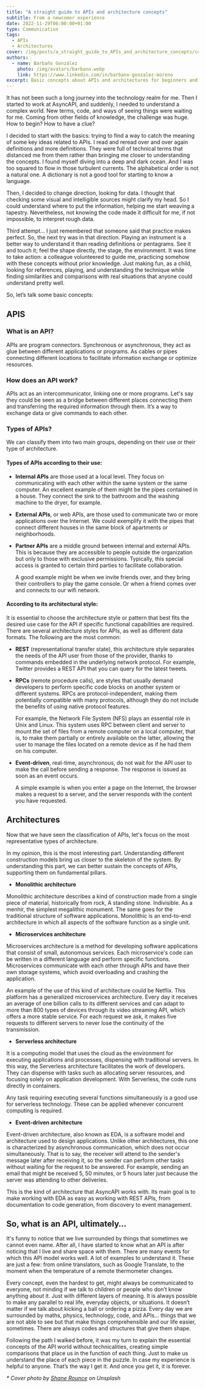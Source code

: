 ```yaml
---
title: "A straight guide to APIs and architecture concepts"
subtitle: From a newcomer experience
date: 2022-11-29T06:00:00+01:00
type: Communication
tags:
  - APIs
  - Architectures
cover: /img/posts/a_straight_guide_to_APIs_and_architecture_concepts/cover.webp
authors:
  - name: Barbaño González
    photo: /img/avatars/barbano.webp
    link: https://www.linkedin.com/in/barbano-gonzalez-moreno
excerpt: Basic concepts about APIs and architectures for beginners and non-developers.
---
```


It has not been such a long journey into the technology realm for me. Then I started to work at AsyncAPI, and suddenly, I needed to understand a complex world. New terms, code, and ways of seeing things were waiting for me. Coming from other fields of knowledge, the challenge was huge. How to begin? How to have a clue?

I decided to start with the basics: trying to find a way to catch the meaning of some key ideas related to APIs. I read and reread over and over again definitions and more definitions. They were full of technical terms that distanced me from them rather than bringing me closer to understanding the concepts. I found myself diving into a deep and dark ocean. And I was too squared to flow in those turbulent currents. The alphabetical order is not a natural one. A dictionary is not a good tool for starting to know a language.
 
 Then, I decided to change direction, looking for data. I thought that checking some visual and intelligible sources might clarify my head. So I could understand where to put the information, helping me start weaving a tapestry. Nevertheless, not knowing the code made it difficult for me, if not impossible, to interpret rough data. 

Third attempt… I just remembered that someone said that practice makes perfect. So, the next try was in that direction. Playing an instrument is a better way to understand it than reading definitions or pentagrams. See it and touch it; feel the shape directly, the stage, the environment. It was time to take action: a colleague volunteered to guide me, practicing somehow with these concepts without prior knowledge. Just making fun, as a child, looking for references, playing, and understanding the technique while finding similarities and comparisons with real situations that anyone could understand pretty well. 
 
So, let’s talk some basic concepts:
 
## APIS

### What is an API?

APIs are program connectors. Synchronous or asynchronous, they act as glue between different applications or programs. As cables or pipes connecting different locations to facilitate information exchange or optimize resources.
 
### How does an API work?
 
APIs act as an intercommunicator, linking one or more programs. Let's say they could be seen as a bridge between different places connecting them and transferring the required information through them. It’s a way to exchange data or give commands to each other.
 
### Types of APIs? 

We can classify them into two main groups, depending on their use or their type of architecture.

#### Types of APIs according to their use:
 
- **Internal APIs** are those used at a local level. They focus on communicating with each other within the same system or the same computer. An excellent example of them might be the pipes contained in a house. They connect the sink to the bathroom and the washing machine to the dryer, for example.
 
- **External APIs**, or web APIs, are those used to communicate two or more applications over the Internet. We could exemplify it with the pipes that connect different houses in the same block of apartments or neighborhoods.

- **Partner APIs** are a middle ground between internal and external APIs. This is because they are accessible to people outside the organization but only to those with exclusive permissions. Typically, this special access is granted to certain third parties to facilitate collaboration. 

  A good example might be when we invite friends over, and they bring their controllers to play the game console. Or when a friend comes over and connects to our wifi network.

#### According to its **architectural style**: 

It is essential to choose the architecture style or pattern that best fits the desired use case for the API if specific functional capabilities are required. There are several architecture styles for APIs, as well as different data formats. The following are the most common: 

- **REST** (representational transfer state), this architecture style separates the needs of the API user from those of the provider, thanks to commands embedded in the underlying network protocol. For example, Twitter provides a REST API that you can query for the latest tweets.

- **RPCs** (remote procedure calls), are styles that usually demand developers to perform specific code blocks on another system or different systems. RPCs are protocol-independent, making them potentially compatible with many protocols, although they do not include the benefits of using native protocol features. 
 
  For example, the Network File System (NFS) plays an essential role in Unix and Linux. This system uses RPC between client and server to mount the set of files from a remote computer on a local computer, that is, to make them partially or entirely available on the latter, allowing the user to manage the files located on a remote device as if he had them on his computer.

- **Event-driven**, real-time, asynchronous, do not wait for the API user to make the call before sending a response. The response is issued as soon as an event occurs.  

  A simple example is when you enter a page on the Internet, the browser makes a request to a server, and the server responds with the content you have requested.
 
## Architectures 

Now that we have seen the classification of APIs, let's focus on the most representative types of architecture. 

In my opinion, this is the most interesting part. Understanding different construction models bring us closer to the skeleton of the system. By understanding this part, we can better sustain the concepts of APIs, supporting them on fundamental pillars.

-  **Monolithic architecture**

Monolithic architecture describes a kind of construction made from a single piece of material, historically from rock, A standing stone. Indivisible. As a menhir, the simplest megalithic monument.
The same goes for the traditional structure of software applications. Monolithic is an end-to-end architecture in which all aspects of the software function as a single unit. 

-  **Microservices architecture**

Microservices architecture is a method for developing software applications that consist of small, autonomous services. Each microservice's code can be written in a different language and perform specific functions.
Microservices communicate with each other through APIs and have their own storage systems, which avoid overloading and crashing the application.
 
 An example of the use of this kind of architecture could be Netflix. This platform has a generalized microservices architecture. Every day it receives an average of one billion calls to its different services and can adapt to more than 800 types of devices through its video streaming API, which offers a more stable service. For each request we ask, it makes five requests to different servers to never lose the continuity of the transmission.

- **Serverless architecture**

It is a computing model that uses the cloud as the environment for executing applications and processes, dispensing with traditional servers. In this way, the Serverless architecture facilitates the work of developers. They can dispense with tasks such as allocating server resources, and focusing solely on application development. With Serverless, the code runs directly in containers. 
 
 Any task requiring executing several functions simultaneously is a good use for serverless technology. These can be applied whenever concurrent computing is required.

-  **Event-driven architecture**

Event-driven architecture, also known as EDA, is a software model and architecture used to design applications. Unlike other architectures, this one is characterized by asynchronous communication, which does not occur simultaneously. That is to say, the receiver will attend to the sender's message later after receiving it, so the sender can perform other tasks without waiting for the request to be answered. For example, sending an email that might be received 5, 50 minutes, or 5 hours later just because the server was attending to other deliveries.

This is the kind of architecture that AsyncAPI works with. Its main goal is to make working with EDA as easy as working with REST APIs, from documentation to code generation, from discovery to event management.

## So, what is an API, ultimately…

It's funny to notice that we live surrounded by things that sometimes we cannot even name. After all, I have started to know what an API is after noticing that I live and share space with them. There are many events for which this API model works well. A lot of examples to understand it. These are just a few: from online translators, such as Google Translate, to the moment when the temperature of a remote thermometer changes.

Every concept, even the hardest to get, might always be communicated to everyone, not minding if we talk to children or people who don’t know anything about it. Just with different layers of meaning. It is always possible to make any parallel to real life, everyday objects, or situations. It doesn’t matter if we talk about kicking a ball or ordering a pizza. Every day we are surrounded by maths, physics, technology, code, and APIs… things that we are not able to see but that make things comprehensible and our life easier, sometimes. There are always codes and structures that give them shape. 

Following the path I walked before, it was my turn to explain the essential concepts of the API world without technicalities, creating simple comparisons that place us in the function of each thing. Just to make us understand the place of each piece in the puzzle. In case my experience is helpful to anyone. That’s the way I get it. And once you get it, it is forever.

_* Cover photo by [Shane Rounce](https://unsplash.com/es/@shanerounce) on Unsplash_
